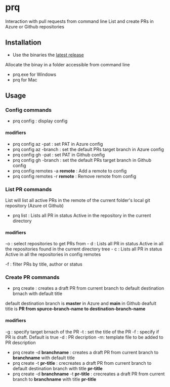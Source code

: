 # prq
Interaction with pull requests from command line
List and create PRs in Azure or Github repositories


## Installation

- Use the binaries the [latest release](https://github.com/cgxarrie-go/prq/releases/latest)

Allocate the binay in a folder accessible from command line
- prq.exe for Windows
- prq for Mac
    

## Usage

### Config commands
- prq config : display config

#### modifiers
- prq config az -pat : set PAT in Azure config
- prq config az -branch : set the default PRs target branch in Azure config
- prq config gh -pat : set PAT in Github config
- prq config gh -branch : set the default PRs target branch in Github config
- prq config remotes -a **remote** : Add a remote to config
- prq config remotes -r **remote** : Remove remote from config

### List PR commands 
List will list all active PRs in the remote of the current folder's local git 
repository (Azure ot Github)

- prq list : Lists all PR in status Active in the repository in the current directory

#### modifiers
-o : select repositories to get PRs from
    - d : Lists all PR in status Active in all the repositories found in the current directory tree
    - c : Lists all PR in status Active in all the repositories in config remotes

-f : filter PRs by title, author or status

### Create PR commands 
- prq create : creates a draft PR from current branch to default destination 
brnach with default title

default destination branch is **master** in Azure and **main** in Github
deafult title is **PR from spurce-branch-name to destination-branch-name**

#### modifiers
-g : specify target brnach of the PR
-t : set the title of the PR
-f : specify if PR is draft. Default is true
-d : PR decription
-m: template file to be added to PR description

- prq create -d **branchname** : creates a draft PR from current branch to **branchname** with default title
- prq create -t **pr-title** : crecreates a draft PR from current branch to default destination branch with title **pr-title**
- prq create  -d **branchname** -t **pr-title** : crecreates a draft PR from current branch to **branchname** with title **pr-title**
